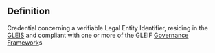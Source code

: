 ## Definition
Credential concerning a verifiable Legal Entity Identifier, residing in the [GLEIS](GLEIS.md) and compliant with one or more of the GLEIF [Governance Framework](governance-framework)s